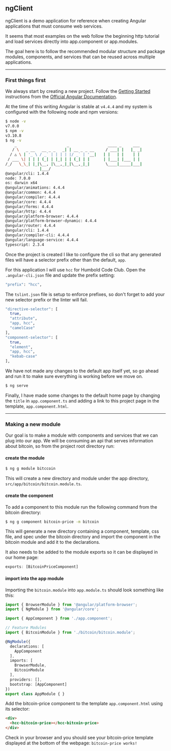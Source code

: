 ## ngClient 

ngClient is a demo application for reference when creating Angular applications that must consume web services.

It seems that most examples on the web follow the beginning http tutorial 
and load services directly into app.component or app.modules.  

The goal here is to follow the recommended modular structure and package modules, components, and services that can be reused across multiple applications.

---

### First things first

We always start by creating a new project. Follow the [Getting Started](https://angular.io/guide/quickstart) instructions from the [Official Angular Documentation](https://angular.io/docs).  

At the time of this writing Angular is stable at `v4.4.4` and my system is configured with the following node and npm versions:  

```bash
$ node -v
v7.0.0
$ npm -v
v3.10.8
$ ng -v
    _                      _                 ____ _     ___
   / \   _ __   __ _ _   _| | __ _ _ __     / ___| |   |_ _|
  / △ \ | '_ \ / _` | | | | |/ _` | '__|   | |   | |    | |
 / ___ \| | | | (_| | |_| | | (_| | |      | |___| |___ | |
/_/   \_\_| |_|\__, |\__,_|_|\__,_|_|       \____|_____|___|
               |___/
@angular/cli: 1.4.4
node: 7.0.0
os: darwin x64
@angular/animations: 4.4.4
@angular/common: 4.4.4
@angular/compiler: 4.4.4
@angular/core: 4.4.4
@angular/forms: 4.4.4
@angular/http: 4.4.4
@angular/platform-browser: 4.4.4
@angular/platform-browser-dynamic: 4.4.4
@angular/router: 4.4.4
@angular/cli: 1.4.4
@angular/compiler-cli: 4.4.4
@angular/language-service: 4.4.4
typescript: 2.3.4
```

Once the project is created I like to configure the cli so that any generated files will have a selector prefix other than the default, `app`.  

For this application I will use `hcc` for Humbold Code Club.  Open the `.angular-cli.json` file and update the prefix setting:

```bash
"prefix": "hcc",
```

The `tslint.json` file is setup to enforce prefixes, so don't forget to add your new selector prefix or the linter will fail. 

```bash
"directive-selector": [
  true,
  "attribute",
  "app, hcc",
  "camelCase"
],
"component-selector": [
  true,
  "element",
  "app, hcc",
  "kebab-case"
],
``` 

We have not made any changes to the default app itself yet, so go ahead and run it to make sure everything is working before we move on.

```bash
$ ng serve
```

Finally, I have made some changes to the default home page by changing the `title` in `app.component.ts` and adding a link to this project page in the template, `app.component.html`.

---

### Making a new module
Our goal is to make a module with components and services that we can plug into our app.  We will be consuming an api that serves information about bitcoin, so from the project root directory run:

#### create the module
```bash
$ ng g module bitccoin
```
This will create a new directory and module under the app directory, `src/app/bitcoin/bitcoin.module.ts`.

#### create the component
To add a component to this module run the following command from the bitcoin directory:
```bash
$ ng g component bitcoin-price -m bitcoin
```
This will generate a new directory containing a component, template, css file, and spec under the bitcoin directory and import the component in the bitcoin module and add it to the declarations.  

It also needs to be added to the module exports so it can be displayed in our home page:

```ts
exports: [BitcoinPriceComponent]
```

#### import into the app module
Importing the `bitcoin.module` into `app.module.ts` should look something like this:

```ts
import { BrowserModule } from '@angular/platform-browser';
import { NgModule } from '@angular/core';

import { AppComponent } from './app.component';

// Feature Modules
import { BitcoinModule } from './bitcoin/bitcoin.module';

@NgModule({
  declarations: [
    AppComponent
  ],
  imports: [
    BrowserModule,
    BitcoinModule
  ],
  providers: [],
  bootstrap: [AppComponent]
})
export class AppModule { }

```

Add the bitcoin-price component to the template `app.component.html` using its selector:

```html
<div>
  <hcc-bitcoin-price></hcc-bitcoin-price>
</div>
```

Check in your browser and you should see your bitcoin-price template displayed at the bottom of the webpage: `bitcoin-price works!`
